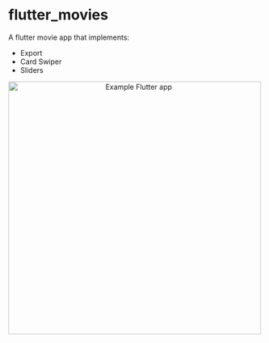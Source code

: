 # flutter_movies
A flutter movie app that implements:

- Export
- Card Swiper
- Sliders


<p align="center">
    <img src="./flutter_trips_app.jpg"
        alt="Example Flutter app"
        style="float: left; margin-right: 10px; height: 500px"/>
</p>
